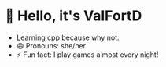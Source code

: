 # 👋 Hello, it's ValFortD
- Learning cpp because why not.
- 😄 Pronouns: she/her
- ⚡ Fun fact: I play games almost every night!

<!---
valFortD/valFortD is a ✨ special ✨ repository because its `README.md` (this file) appears on your GitHub profile.
You can click the Preview link to take a look at your changes.
--->

